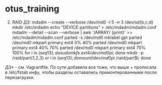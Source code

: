 # otus_training

02. RAID
ДЗ:
	mdadm --create --verbose /dev/md0 -l 5 -n 3 /dev/sd{b,c,d}
	mkdir /etc/mdadm
	echo "DEVICE partitions" > /etc/mdadm/mdadm.conf
	mdadm --detail --scan --verbose | awk '/ARRAY/ {print}' >> /etc/mdadm/mdadm.conf
	parted -s /dev/md0 mklabel gpt
	parted /dev/md0 mkpart primary ext4 0% 40%
	parted /dev/md0 mkpart primary ext4 40% 70%
	parted /dev/md0 mkpart primary ext4 70% 100%
	for i in $(seq 1 3); do sudo mkfs.ext4 /dev/md0p$i; done
	mkdir -p /raid/part{1,2,3}
	or i in $(seq 1 3); do mount /dev/md0p$i /raid/part$i; done

ДЗ* - см. Vagrantfile. По сути добавила все тоже, что выше + прописала в /etc/fstab инфу, чтобы разделы оставались примонтированными после перезагрузки.



